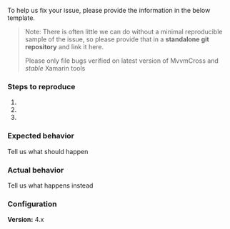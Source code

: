 To help us fix your issue, please provide the information in the below template. 

> Note: There is often little we can do without a minimal reproducible sample of the issue, so please provide that in a **standalone git repository** and link it here.
>
> Please only file bugs verified on latest version of MvvmCross and _stable_ Xamarin tools


### Steps to reproduce

1.

2.

3.


### Expected behavior
Tell us what should happen

### Actual behavior
Tell us what happens instead

### Configuration

**Version:** 4.x
